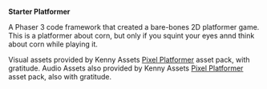 **Starter Platformer**

A Phaser 3 code framework that created a bare-bones 2D platformer game.
This is a platformer about corn, but only if you squint your eyes annd think about corn while playing it.

Visual assets provided by Kenny Assets [Pixel Platformer](https://kenney.nl/assets/abstract-platformer) asset pack, with gratitude. 
Audio Assets also provided by Kenny Assets [Pixel Platformer](https://kenney.nl/assets/digital-audio) asset pack, also with gratitude.
